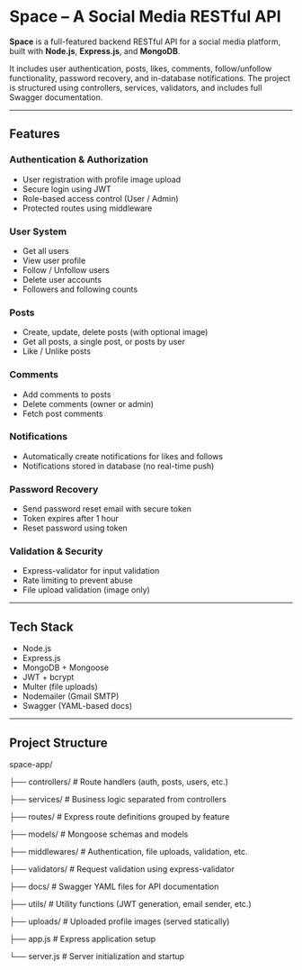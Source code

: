 # Space – A Social Media RESTful API

**Space** is a full-featured backend RESTful API for a social media platform, built with **Node.js**, **Express.js**, and **MongoDB**.

It includes user authentication, posts, likes, comments, follow/unfollow functionality, password recovery, and in-database notifications. The project is structured using controllers, services, validators, and includes full Swagger documentation.

---

## Features

### Authentication & Authorization
- User registration with profile image upload
- Secure login using JWT
- Role-based access control (User / Admin)
- Protected routes using middleware

### User System
- Get all users
- View user profile
- Follow / Unfollow users
- Delete user accounts
- Followers and following counts

### Posts
- Create, update, delete posts (with optional image)
- Get all posts, a single post, or posts by user
- Like / Unlike posts

### Comments
- Add comments to posts
- Delete comments (owner or admin)
- Fetch post comments

### Notifications
- Automatically create notifications for likes and follows
- Notifications stored in database (no real-time push)

### Password Recovery
- Send password reset email with secure token
- Token expires after 1 hour
- Reset password using token

### Validation & Security
- Express-validator for input validation
- Rate limiting to prevent abuse
- File upload validation (image only)

---

## Tech Stack

- Node.js
- Express.js
- MongoDB + Mongoose
- JWT + bcrypt
- Multer (file uploads)
- Nodemailer (Gmail SMTP)
- Swagger (YAML-based docs)

---

## Project Structure

space-app/

├── controllers/ # Route handlers (auth, posts, users, etc.)

├── services/ # Business logic separated from controllers

├── routes/ # Express route definitions grouped by feature

├── models/ # Mongoose schemas and models

├── middlewares/ # Authentication, file uploads, validation, etc.

├── validators/ # Request validation using express-validator

├── docs/ # Swagger YAML files for API documentation

├── utils/ # Utility functions (JWT generation, email sender, etc.)

├── uploads/ # Uploaded profile images (served statically)

├── app.js # Express application setup

└── server.js # Server initialization and startup
